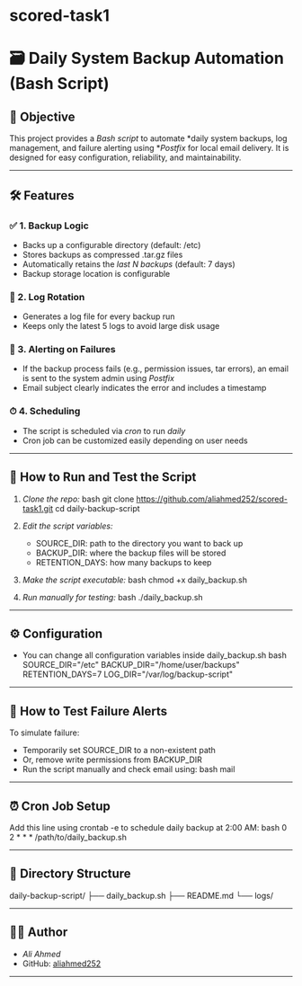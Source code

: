 # scored-task1
# 🗃 Daily System Backup Automation (Bash Script)

## 📌 Objective
This project provides a *Bash script* to automate *daily system backups, log management, and failure alerting using **Postfix* for local email delivery. It is designed for easy configuration, reliability, and maintainability.

---

## 🛠 Features

### ✅ 1. Backup Logic
- Backs up a configurable directory (default: /etc)
- Stores backups as compressed .tar.gz files
- Automatically retains the *last N backups* (default: 7 days)
- Backup storage location is configurable

### 🧾 2. Log Rotation
- Generates a log file for every backup run
- Keeps only the latest 5 logs to avoid large disk usage

### 🚨 3. Alerting on Failures
- If the backup process fails (e.g., permission issues, tar errors), an email is sent to the system admin using *Postfix*
- Email subject clearly indicates the error and includes a timestamp

### ⏱ 4. Scheduling
- The script is scheduled via *cron* to run *daily*
- Cron job can be customized easily depending on user needs

---

## 🧪 How to Run and Test the Script

1. *Clone the repo:*
   bash
   git clone https://github.com/aliahmed252/scored-task1.git
   cd daily-backup-script
   

2. *Edit the script variables:*
   - SOURCE_DIR: path to the directory you want to back up
   - BACKUP_DIR: where the backup files will be stored
   - RETENTION_DAYS: how many backups to keep

3. *Make the script executable:*
   bash
   chmod +x daily_backup.sh
   

4. *Run manually for testing:*
   bash
   ./daily_backup.sh
   

---

## ⚙ Configuration

- You can change all configuration variables inside daily_backup.sh
  bash
  SOURCE_DIR="/etc"
  BACKUP_DIR="/home/user/backups"
  RETENTION_DAYS=7
  LOG_DIR="/var/log/backup-script"
  

---

## 🧪 How to Test Failure Alerts

To simulate failure:
- Temporarily set SOURCE_DIR to a non-existent path
- Or, remove write permissions from BACKUP_DIR
- Run the script manually and check email using:
  bash
  mail
  

---

## ⏰ Cron Job Setup

Add this line using crontab -e to schedule daily backup at 2:00 AM:
bash
0 2 * * * /path/to/daily_backup.sh


---

## 📁 Directory Structure


daily-backup-script/
├── daily_backup.sh
├── README.md
└── logs/


---

## 🧑‍💻 Author

- *Ali Ahmed*
- GitHub: [aliahmed252](https://github.com/aliahmed252)

---
